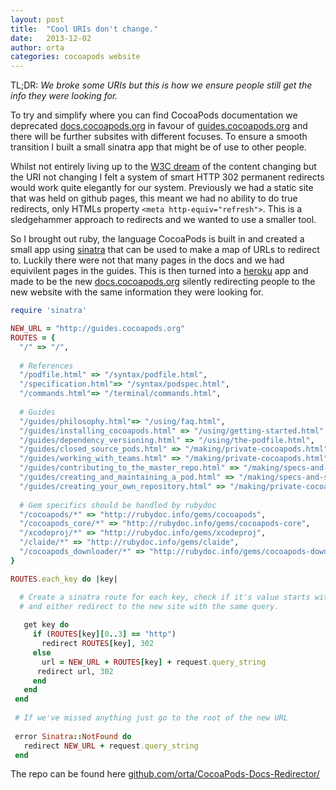 ```yaml
---
layout: post
title:  "Cool URIs don't change."
date:   2013-12-02
author: orta
categories: cocoapods website
---
```


TL;DR: _We broke some URIs but this is how we ensure people still get the info they were looking for._

To try and simplify where you can find CocoaPods documentation we deprecated [docs.cocoapods.org](http://docs.cocoapods.org) in favour of [guides.cocoapods.org](http://guides.cocoapods.org) and there will be further subsites with different focuses. To ensure a smooth transition I built a small sinatra app that might be of use to other people.

<!-- more -->

Whilst not entirely living up to the [W3C dream](http://www.w3.org/Provider/Style/URI.html) of the content changing but the URI not changing I felt a system of smart HTTP 302 permanent redirects would work quite elegantly for our system. Previously we had a static site that was held on github pages, this meant we had no ability to do true redirects, only HTMLs property `<meta http-equiv="refresh">`. This is a sledgehammer approach to redirects and we wanted to use a smaller tool. 

So I brought out ruby, the language CocoaPods is built in and created a small app using [sinatra](http://sinatrarb.com) that can be used to make a map of URLs to redirect to. Luckily there were not that many pages in the docs and we had equivilent pages in the guides. This is then turned into a [heroku](https://www.heroku.com) app and made to be the new [docs.cocoapods.org](http://docs.cocoapods.org) silently redirecting people to the new website with the same information they were looking for.

``` ruby
require 'sinatra'

NEW_URL = "http://guides.cocoapods.org"
ROUTES = {
  "/" => "/",
  
  # References
  "/podfile.html" => "/syntax/podfile.html",
  "/specification.html"=> "/syntax/podspec.html",
  "/commands.html"=> "/terminal/commands.html",
  
  # Guides
  "/guides/philosophy.html"=> "/using/faq.html",
  "/guides/installing_cocoapods.html" => "/using/getting-started.html",
  "/guides/dependency_versioning.html" => "/using/the-podfile.html",
  "/guides/closed_source_pods.html" => "/making/private-cocoapods.html",
  "/guides/working_with_teams.html" => "/making/private-cocoapods.html",
  "/guides/contributing_to_the_master_repo.html" => "/making/specs-and-specs-repo.html",
  "/guides/creating_and_maintaining_a_pod.html" => "/making/specs-and-specs-repo.html#how-do-i-update-an-existing-pod?",
  "/guides/creating_your_own_repository.html" => "/making/private-cocoapods.html",
  
  # Gem specifics should be handled by rubydoc 
  "/cocoapods/*" => "http://rubydoc.info/gems/cocoapods",
  "/cocoapods_core/*" => "http://rubydoc.info/gems/cocoapods-core",
  "/xcodeproj/*" => "http://rubydoc.info/gems/xcodeproj",
  "/claide/*" => "http://rubydoc.info/gems/claide",
  "/cocoapods_downloader/*" => "http://rubydoc.info/gems/cocoapods-downloader"
}

ROUTES.each_key do |key|

  # Create a sinatra route for each key, check if it's value starts with http
  # and either redirect to the new site with the same query.
  
   get key do
     if (ROUTES[key][0..3] == "http") 
       redirect ROUTES[key], 302
     else
       url = NEW_URL + ROUTES[key] + request.query_string
      redirect url, 302
     end
   end
 end 
 
 # If we've missed anything just go to the root of the new URL
 
 error Sinatra::NotFound do
   redirect NEW_URL + request.query_string
 end
 ```
 
 The repo can be found here [github.com/orta/CocoaPods-Docs-Redirector/](https://github.com/orta/CocoaPods-Docs-Redirector/)